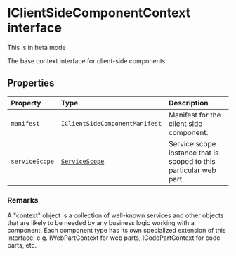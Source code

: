 # IClientSideComponentContext interface





This is in beta mode

The base context interface for client-side components.




## Properties

| Property	   | Type	| Description|
|:-------------|:-------|:-----------|
|`manifest`      | `IClientSideComponentManifest` | Manifest for the client side component. |
|`serviceScope`      | [`ServiceScope`](../sp-core-library/servicescope.md) | Service scope instance that is scoped to this particular web part. |






### Remarks

A "context" object is a collection of well-known services and other objects that are likely to be needed by any business logic working with a component. Each component type has its own specialized extension of this interface, e.g. IWebPartContext for web parts, ICodePartContext for code parts, etc.

